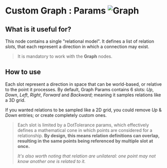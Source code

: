 # Custom Graph : Params ![Graph](https://img.shields.io/badge/Graph-37a573)

## What is it useful for?
This node contains a single "relational model". It defines a list of relation *slots*, that each represent a direction in which a connection may exist. 

>It is mandatory to work with the **Graph** nodes. 

## How to use
Each slot represent a direction in space that can be world-based, or relative to the point it processes. By default, Graph Params contains 6 slots: *Up*, *Down*, *Left*, *Right*, *Forward* and *Backward*; meaning it samples relations like a 3D grid.

If you wanted relations to be sampled like a 2D grid, you could remove *Up* & *Down* entries; or create completely custom ones.
 
>Each slot is limited by a DotTolerance params, which effectively defines a mathematical cone in which points are considered for a relationship. **By design, this means relation definitions can overlap, resulting in the same points being referenced by multiple slot at once.**  
>
>*It's also worth noting that relation are unilateral: one point may not know another one is related to it.*

